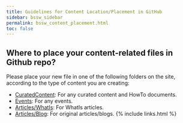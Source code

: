 ```yaml
---
title: Guidelines for Content Location/Placement in GitHub
sidebar: bssw_sidebar
permalink: bssw_content_placement.html
toc: false
---
```


## Where to place your content-related files in Github repo?
Please place your new file in one of the following folders on the site, according to the type of content you are creating:

- [CuratedContent](https://github.com/betterscientificsoftware/bssw.io/tree/main/CuratedContent): For any curated content and  HowTo documents.
- [Events](https://github.com/betterscientificsoftware/bssw.io/tree/main/Events): For any events.
- [Articles/WhatIs](https://github.com/betterscientificsoftware/bssw.io/tree/main/Articles/WhatIs): For WhatIs articles.
- [Articles/Blog](https://github.com/betterscientificsoftware/bssw.io/tree/main/Articles/Blog): For original articles/blogs.
{% include links.html %}
